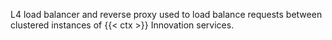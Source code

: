 L4 load balancer and reverse proxy used to load balance requests between clustered instances of {{< ctx >}} Innovation services.